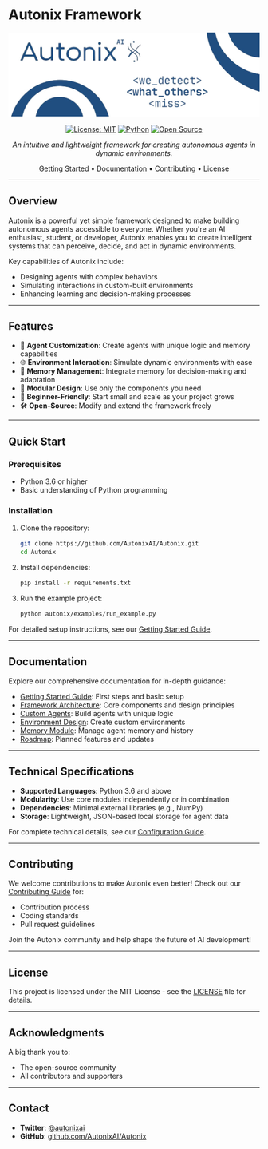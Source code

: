 # Autonix Framework

<div align="center">

![Autonix Banner](autonix/docs/56a68f23-d9cf-4cef-bebc-5b21752a836a.jpg)

[![License: MIT](https://img.shields.io/badge/License-MIT-yellow.svg)](https://opensource.org/licenses/MIT)
[![Python](https://img.shields.io/badge/Python-3.6%2B-blue.svg)](https://www.python.org/)
[![Open Source](https://img.shields.io/badge/Open%20Source-Contributions%20Welcome-brightgreen.svg)](CONTRIBUTING.md)

*An intuitive and lightweight framework for creating autonomous agents in dynamic environments.*

[Getting Started](docs/getting-started.md) • 
[Documentation](#documentation) • 
[Contributing](CONTRIBUTING.md) • 
[License](#license)

</div>

---

## **Overview**

Autonix is a powerful yet simple framework designed to make building autonomous agents accessible to everyone. Whether you're an AI enthusiast, student, or developer, Autonix enables you to create intelligent systems that can perceive, decide, and act in dynamic environments.

Key capabilities of Autonix include:
- Designing agents with complex behaviors
- Simulating interactions in custom-built environments
- Enhancing learning and decision-making processes

---

## **Features**

- 🤖 **Agent Customization**: Create agents with unique logic and memory capabilities
- 🌐 **Environment Interaction**: Simulate dynamic environments with ease
- 🧠 **Memory Management**: Integrate memory for decision-making and adaptation
- 🔄 **Modular Design**: Use only the components you need
- 🚀 **Beginner-Friendly**: Start small and scale as your project grows
- 🛠️ **Open-Source**: Modify and extend the framework freely

---

## **Quick Start**

### Prerequisites
- Python 3.6 or higher
- Basic understanding of Python programming

### Installation

1. Clone the repository:
    ```bash
    git clone https://github.com/AutonixAI/Autonix.git
    cd Autonix
    ```

2. Install dependencies:
    ```bash
    pip install -r requirements.txt
    ```

3. Run the example project:
    ```bash
    python autonix/examples/run_example.py
    ```

For detailed setup instructions, see our [Getting Started Guide](docs/getting-started.md).

---

## **Documentation**

Explore our comprehensive documentation for in-depth guidance:
- [Getting Started Guide](docs/getting-started.md): First steps and basic setup
- [Framework Architecture](docs/architecture.md): Core components and design principles
- [Custom Agents](docs/agents.md): Build agents with unique logic
- [Environment Design](docs/environments.md): Create custom environments
- [Memory Module](docs/memory.md): Manage agent memory and history
- [Roadmap](docs/roadmap.md): Planned features and updates

---

## **Technical Specifications**

- **Supported Languages**: Python 3.6 and above
- **Modularity**: Use core modules independently or in combination
- **Dependencies**: Minimal external libraries (e.g., NumPy)
- **Storage**: Lightweight, JSON-based local storage for agent data

For complete technical details, see our [Configuration Guide](docs/configuration.md).

---

## **Contributing**

We welcome contributions to make Autonix even better! Check out our [Contributing Guide](CONTRIBUTING.md) for:
- Contribution process
- Coding standards
- Pull request guidelines

Join the Autonix community and help shape the future of AI development!

---

## **License**

This project is licensed under the MIT License - see the [LICENSE](LICENSE) file for details.

---

## **Acknowledgments**

A big thank you to:
- The open-source community
- All contributors and supporters

---

## **Contact**

- **Twitter**: [@autonixai](http://x.com/autonixai)
- **GitHub**: [github.com/AutonixAI/Autonix](http://github.com/AutonixAI/Autonix)
